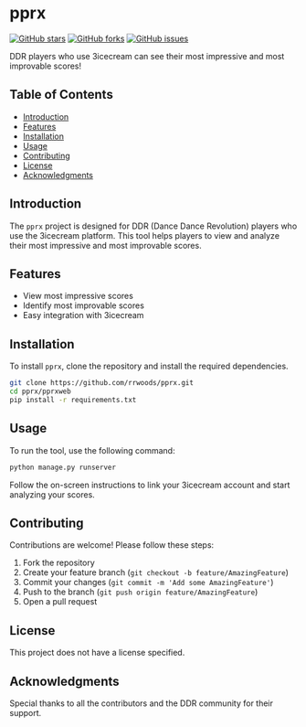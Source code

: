 # pprx

[![GitHub stars](https://img.shields.io/github/stars/rrwoods/pprx.svg)](https://github.com/rrwoods/pprx/stargazers)
[![GitHub forks](https://img.shields.io/github/forks/rrwoods/pprx.svg)](https://github.com/rrwoods/pprx/network)
[![GitHub issues](https://img.shields.io/github/issues/rrwoods/pprx.svg)](https://github.com/rrwoods/pprx/issues)

DDR players who use 3icecream can see their most impressive and most improvable scores!

## Table of Contents

- [Introduction](#introduction)
- [Features](#features)
- [Installation](#installation)
- [Usage](#usage)
- [Contributing](#contributing)
- [License](#license)
- [Acknowledgments](#acknowledgments)

## Introduction

The `pprx` project is designed for DDR (Dance Dance Revolution) players who use the 3icecream platform. This tool helps players to view and analyze their most impressive and most improvable scores.

## Features

- View most impressive scores
- Identify most improvable scores
- Easy integration with 3icecream

## Installation

To install `pprx`, clone the repository and install the required dependencies.

```bash
git clone https://github.com/rrwoods/pprx.git
cd pprx/pprxweb
pip install -r requirements.txt
```

## Usage

To run the tool, use the following command:

```bash
python manage.py runserver
```

Follow the on-screen instructions to link your 3icecream account and start analyzing your scores.

## Contributing

Contributions are welcome! Please follow these steps:

1. Fork the repository
2. Create your feature branch (`git checkout -b feature/AmazingFeature`)
3. Commit your changes (`git commit -m 'Add some AmazingFeature'`)
4. Push to the branch (`git push origin feature/AmazingFeature`)
5. Open a pull request

## License

This project does not have a license specified.

## Acknowledgments

Special thanks to all the contributors and the DDR community for their support.
